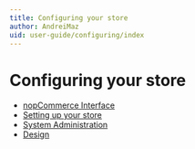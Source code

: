 ```yaml
---
title: Configuring your store
author: AndreiMaz
uid: user-guide/configuring/index
---
```


# Configuring your store

* [nopCommerce Interface](xref:user-guide/configuring/nopcommerce-interface.md)
* [Setting up your store](xref:user-guide/configuring/setting-up/index.md)
* [System Administration](xref:user-guide/configuring/system/index.md)
* [Design](xref:user-guide/configuring/design/index.md)
